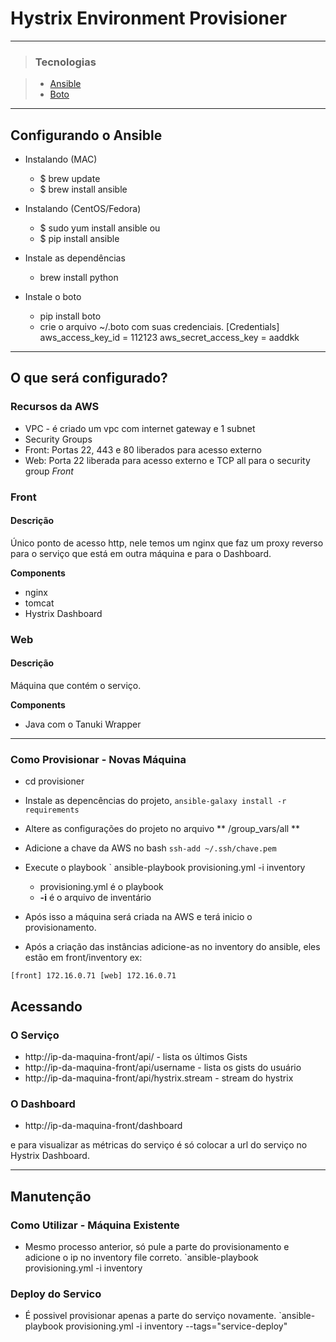 # Hystrix Environment Provisioner

* * *
> ### Tecnologias

> * [Ansible](http://docs.ansible.com/)
> * [Boto](https://github.com/boto/boto)


* * *

## Configurando o Ansible

- Instalando (MAC)
    - $ brew update
    - $ brew install ansible
- Instalando (CentOS/Fedora)
    - $ sudo yum install ansible
    ou
    - $ pip install ansible

- Instale as dependências
    - brew install python


- Instale o boto
    - pip install boto
    - crie o arquivo ~/.boto com suas credenciais. [Credentials]
                                                   aws_access_key_id = 112123
                                                   aws_secret_access_key = aaddkk

---


## O que será configurado?

### Recursos da AWS

- VPC - é criado um vpc com internet gateway e 1 subnet
- Security Groups 
 - Front: Portas 22, 443 e 80 liberados para acesso externo
 - Web: Porta 22 liberada para acesso externo e TCP all para o security group *Front*                                                   

### Front

#### Descrição

Único ponto de acesso http, nele temos um nginx que faz um proxy reverso para o serviço que está em outra máquina e para o Dashboard.

**Components**

- nginx
- tomcat
- Hystrix Dashboard

### Web

#### Descrição

Máquina que contém o serviço.

**Components**

- Java com o Tanuki Wrapper

---

### Como Provisionar - Novas Máquina

- cd provisioner
- Instale as depencências do projeto, `ansible-galaxy install -r requirements`
- Altere as configurações do projeto no arquivo ** /group_vars/all **
- Adicione a chave da AWS no bash ` ssh-add ~/.ssh/chave.pem `
- Execute o playbook ` ansible-playbook provisioning.yml -i inventory
    - provisioning.yml é o playbook
    - **-i** é o arquivo de inventário
- Após isso a máquina será criada na AWS e terá inicio o provisionamento.

- Após a criação das instâncias  adicione-as no inventory do ansible, eles estão em front/inventory ex: 

`[front]
172.16.0.71
[web]
172.16.0.71`


## Acessando

### O Serviço

- http://ip-da-maquina-front/api/ - lista os últimos Gists
- http://ip-da-maquina-front/api/username - lista os gists do usuário
- http://ip-da-maquina-front/api/hystrix.stream - stream do hystrix

### O Dashboard
- http://ip-da-maquina-front/dashboard

e para  visualizar as métricas do serviço é só colocar a url do serviço no Hystrix Dashboard.

 
---

## Manutenção

### Como Utilizar - Máquina Existente

- Mesmo processo anterior, só pule a parte do provisionamento e adicione o ip no inventory file correto.
`ansible-playbook provisioning.yml -i inventory

### Deploy do Servico

- É possivel provisionar apenas a parte do serviço novamente.
`ansible-playbook provisioning.yml -i inventory --tags="service-deploy"

